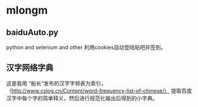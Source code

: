 # mlongm
## baiduAuto.py
python and selenium and other
利用cookies自动登陆贴吧并签到。
## 汉字网络字典
这是我用
“船长”发布的汉字字频表为索引，
（http://www.cslog.cn/Content/word-frequency-list-of-chinese/）
提取百度汉字中每个字的简单释义，然后进行规范化输出后得到的小字典。
